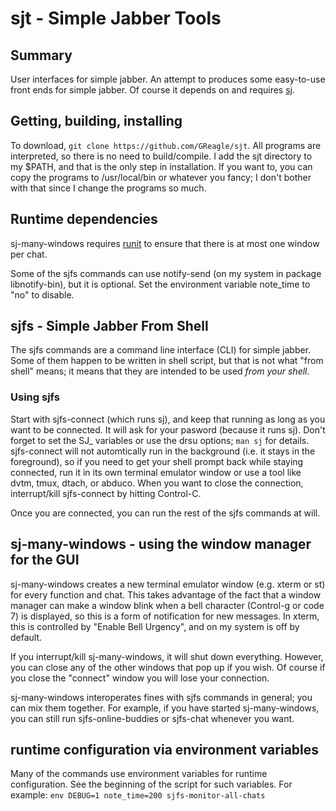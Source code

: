 # sjt - Simple Jabber Tools

## Summary

User interfaces for simple jabber.  An attempt to produces some easy-to-use
front ends for simple jabber.  Of course it depends on and requires
[sj](https://github.com/younix/sj).

## Getting, building, installing

To download, `git clone https://github.com/GReagle/sjt`.  All programs are
interpreted, so there is no need to build/compile.  I add the sjt directory
to my $PATH, and that is the only step in installation.  If you want to,
you can copy the programs to /usr/local/bin or whatever you fancy; I don't
bother with that since I change the programs so much.

## Runtime dependencies

sj-many-windows requires [runit](http://smarden.org/runit/) to ensure that
there is at most one window per chat.

Some of the sjfs commands can use notify-send (on my system in package
libnotify-bin), but it is optional.  Set the environment variable note_time
to "no" to disable.

## sjfs - Simple Jabber From Shell

The sjfs commands are a command line interface (CLI) for simple jabber.
Some of them happen to be written in shell script, but that is not what
"from shell" means; it means that they are intended to be used *from your
shell*.

### Using sjfs

Start with sjfs-connect (which runs sj), and keep that running as long as
you want to be connected.  It will ask for your pasword (because it runs
sj).  Don't forget to set the SJ_ variables or use the drsu options; `man
sj` for details.  sjfs-connect will not automtically run in the background
(i.e. it stays in the foreground), so if you need to get your shell prompt
back while staying connected, run it in its own terminal emulator window or
use a tool like dvtm, tmux, dtach, or abduco.  When you want to close
the connection, interrupt/kill sjfs-connect by hitting Control-C.

Once you are connected, you can run the rest of the sjfs commands at will.

## sj-many-windows - using the window manager for the GUI

sj-many-windows creates a new terminal emulator window (e.g. xterm or st)
for every function and chat.  This takes advantage of the fact that a
window manager can make a window blink when a bell character (Control-g or
code 7) is displayed, so this is a form of notification for new messages.
In xterm, this is controlled by "Enable Bell Urgency", and on my system is
off by default.

If you interrupt/kill sj-many-windows, it will shut down everything.
However, you can close any of the other windows that pop up if you wish.
Of course if you close the "connect" window you will lose your connection.

sj-many-windows interoperates fines with sjfs commands in general; you can
mix them together.  For example, if you have started sj-many-windows, you
can still run sjfs-online-buddies or sjfs-chat whenever you want.

## runtime configuration via environment variables

Many of the commands use environment variables for runtime configuration.
See the beginning of the script for such variables.  For example: ````env
DEBUG=1 note_time=200 sjfs-monitor-all-chats````
